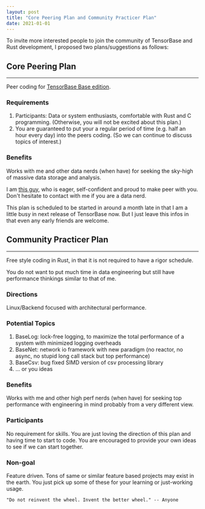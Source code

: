 ```yaml
---
layout: post
title: "Core Peering Plan and Community Practicer Plan"
date: 2021-01-01
---
```


To invite more interested people to join the community of TensorBase and Rust development, I proposed two plans/suggestions as follows:


## Core Peering Plan
--------------------

Peer coding for [TensorBase Base edition](https://github.com/tensorbase/tensorbase). 

### Requirements

1. Participants: Data or system enthusiasts, comfortable with Rust and C programming. (Otherwise, you will not be excited about this plan.)
2. You are guaranteed to put your a regular period of time (e.g. half an hour every day) into the peers coding. (So we can continue to discuss topics of interest.)


### Benefits
Works with me and other data nerds (when have) for seeking the sky-high of massive data storage and analysis. 

I am [this guy](https://jinmingjian.xyz/resume/), who is eager, self-confident and proud to make peer with you. Don't hesitate to contact with me if you are a data nerd.

This plan is scheduled to be started in around a month late in that I am a little busy in next release of TensorBase now. But I just leave this infos in that even any early friends are welcome. 



## Community Practicer Plan
----------------------------

Free style coding in Rust, in that it is not required to have a rigor schedule. 

You do not want to put much time in data engineering but still have performance thinkings similar to that of me.

### Directions
Linux/Backend focused with architectural performance.

### Potential Topics 

1. BaseLog: lock-free logging, to maximize the total performance of a system with minimized logging overheads
2. BaseNet: network io framework with new paradigm (no reactor, no async, no stupid long call stack but top performance)
3. BaseCsv: bug fixed SIMD version of csv processing library
4. ... or you ideas


### Benefits
Works with me and other high perf nerds (when have) for seeking top performance with engineering in mind probably from a very different view.

### Participants
No requirement for skills. You are just loving the direction of this plan and having time to start to code. You are encouraged to provide your own ideas to see if we can start together.

### Non-goal
Feature driven. Tons of same or similar feature based projects may exist in the earth. You just pick up some of these for your learning or just-working usage.


```
"Do not reinvent the wheel. Invent the better wheel." -- Anyone
```
